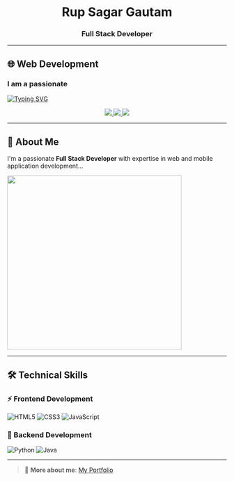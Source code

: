 <h1 align="center">Rup Sagar Gautam</h1>
<h3 align="center">Full Stack Developer</h3>

---
## 🌐 Web Development
### I am a passionate
[![Typing SVG](https://readme-typing-svg.demolab.com?font=Fira+Code&pause=1000&width=435&lines=UI%2FUX+Developer;Web+Developer;Graphics+Designer;Photographer;Production+Manager)](https://git.io/typing-svg)

<p align="center">
  <a href="https://www.linkedin.com/in/rup-sagar-gautam">
    <img src="https://img.shields.io/badge/LinkedIn-blue?logo=linkedin"/>
  </a>
  
  <a href="rupsagargautam@gmail.com">
    <img src="https://img.shields.io/badge/Email-D14836?logo=gmail&logoColor=white" />
  </a>
  
  <a href="https://github.com/RupSagarGautam">
    <img src="https://img.shields.io/badge/GitHub-100000?logo=github" />
  </a>
  
</p>

---

## 👋 About Me

I'm a passionate **Full Stack Developer** with expertise in web and mobile application development...

<img src="https://cdn.dribbble.com/users/1059583/screenshots/4171367/coding-freak.gif" width="400"/>

---

## 🛠 Technical Skills

### ⚡ Frontend Development
![HTML5](https://camo.githubusercontent.com/295862f3ad21526ea42d2bcfefbaa7ff8f7876113a8e256f0e4f94dcc2072730/68747470733a2f2f696d672e736869656c64732e696f2f62616467652f68746d6c352d4533344632363f6c6f676f3d68746d6c35266c6f676f436f6c6f723d7768697465)
![CSS3](https://camo.githubusercontent.com/0facab3848d72fb65ec0775684a1da90e742c7e5026178312184b033ad8f9b3b/68747470733a2f2f696d672e736869656c64732e696f2f62616467652f637373332d3135373242363f6c6f676f3d63737333266c6f676f436f6c6f723d7768697465)
![JavaScript](https://camo.githubusercontent.com/5538c35d81d6247d8e1c01f24983aa589d25764985e5578cd10ef0f5aea62f12/68747470733a2f2f696d672e736869656c64732e696f2f62616467652f6a6176617363726970742d4637444631453f6c6f676f3d6a617661736372697074266c6f676f436f6c6f723d626c61636b)

### 🔧 Backend Development
![Python](https://camo.githubusercontent.com/98aafba6c575de1106fda19d6584797f35546496ba8d1915609d07ecdc51f268/68747470733a2f2f696d672e736869656c64732e696f2f62616467652f707974686f6e2d2532333337373641423f7374796c653d666f722d7468652d6261646765266c6f676f3d707974686f6e266c6f676f436f6c6f723d7768697465)
![Java](https://camo.githubusercontent.com/72d7be5a7274af4de887fd4be9d1ce0e1a44a19c4fe05b2320b72101cf8fff5f/68747470733a2f2f696d672e736869656c64732e696f2f62616467652f6a6176612d3030373339363f6c6f676f3d6a617661266c6f676f436f6c6f723d7768697465)

---

> 🔗 **More about me**: [My Portfolio](https://www.rupsagargautam.com.np)
